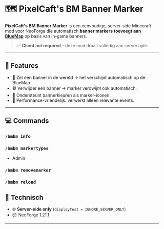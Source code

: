 # 🗺️ PixelCaft's BM Banner Marker

**PixelCaft's BM Banner Marker** is een eenvoudige, server-side Minecraft mod voor NeoForge die automatisch **banner markers toevoegt aan [BlueMap](https://bluemap.bluecolored.de/)** op basis van in-game banners.

> ✅ **Client not required** – deze mod draait volledig aan serverzijde.

---

## 🔧 Features

- 📍 Zet een banner in de wereld → het verschijnt automatisch op de BlueMap.
- 🗑️ Verwijder een banner → marker verdwijnt ook automatisch.
- 🎨 Ondersteunt bannerkleuren als marker-iconen.
- 🧪 Performance-vriendelijk: verwerkt alleen relevante events.

---

## 💻 Commands

### `/bmbm info`
### `/bmbm markertypes`

- Admin
### `/bmbm removemarker`
### `/bmbm reload`

## 🧪 Technisch

- 🌐 **Server-side only** (`displayTest = IGNORE_SERVER_ONLY`)
- 📦 NeoForge 1.21.1

---



